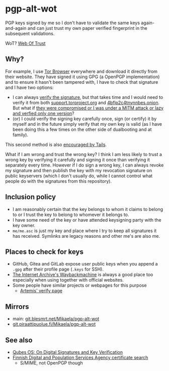 # pgp-alt-wot

PGP keys signed by me so I don't have to validate the same keys
again-and-again and can just trust my own paper verified fingerprint in the
subsequent validations.

WoT? [Web Of Trust](https://en.wikipedia.org/wiki/Web_of_trust)

## Why?

For example, I use [Tor Browser](https://torproject.org/) everywhere and
download it directly from their website. They have signed it using GPG (a
OpenPGP implementation) and to ensure it hasn't been tampered with, I have
to check that signature and I have two options:

* I can always [verify the signature](https://support.torproject.org/tbb/how-to-verify-signature/),
  but that takes time and I would need to verify it from both [support.torproject.org](https://support.torproject.org/tbb/how-to-verify-signature/)
  and [4bflp2c4tnynnbes.onion](http://4bflp2c4tnynnbes.onion/#how-to-verify-signature).
  But what if [they were compromised or I was under a MITM attack or lazy and verfied only one version](https://www.qubes-os.org/faq/#should-i-trust-this-website)?
* (or) I could verify the signing key carefully once, sign (or certify) it
  by myself and in the future simply verify that my own key is valid (as I
  have been doing this a few times on the other side of dualbooting and at
  family).

This second method is also [encouraged by Tails](https://tails.boum.org/install/expert/usb/index.en.html).

What if I am wrong and trust the wrong key? I think I am less likely to
trust a wrong key by verifying it carefully and signing it once than
verifying it separately every time. However if I do sign a wrong key, I can
always revoke my signature and then publish the key with my revocation
signature on public keyservers (which I don't usually do, while I cannot
control what people do with the signatures from this repository).

## Inclusion policy

* I am reasonably certain that the key belongs to whom it claims to belong
  to or I trust the key to belong to whomever it belongs to.
* I have some need of the key or have attended keysigning party with the
  key owner.
* `me/me.asc` is just my key and place where I try to keep all signatures it
  has received. Symlinks are legacy reasons and other me's are also me.

## Places to check for keys

* GitHub, Gitea and GitLab expose user public keys when you append a `.gpg`
  after their profile page (`.keys` for SSH).
* [The Internet Archive's Waybackmachine](https://web.archive.org/) is always
  a good place too especially when using together with official websites.
* Some people have similar projects or webpages for this purpose
  * [Artemis' verify page](https://artemislena.eu/services/verify.html)

## Mirrors

* main: [git.blesmrt.net/Mikaela/pgp-alt-wot](https://gitea.blesmrt.net/mikaela/pgp-alt-wot/)
* [git.piraattipuolue.fi/Mikaela/pgp-alt-wot](https://git.piraattipuolue.fi/mikaela/pgp-alt-wot)

## See also

* [Qubes OS: On Digital Signatures and Key Verification](https://www.qubes-os.org/security/verifying-signatures/)
* [Finnish Digital and Population Services Agency certificate search](https://dvv.fineid.fi/certificate-search)
  * S/MIME, not OpenPGP though
